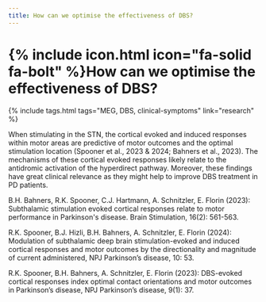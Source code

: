 ```yaml
---
title: How can we optimise the effectiveness of DBS?
---
```

# {% include icon.html icon="fa-solid fa-bolt" %}How can we optimise the effectiveness of DBS?

{% include tags.html tags="MEG, DBS, clinical-symptoms" link="research" %}

<!-- Figures -->

When stimulating in the STN, the cortical evoked and induced responses within motor areas are predictive of motor outcomes and the optimal stimulation location (Spooner et al., 2023 & 2024; Bahners et al., 2023). The mechanisms of these cortical evoked responses likely relate to the antidromic activation of the hyperdirect pathway. Moreover,  these findings have great clinical relevance as they might help to improve DBS treatment in PD patients.

<!-- Citations -->

B.H. Bahners, R.K. Spooner, C.J. Hartmann, A. Schnitzler, E. Florin (2023): Subthalamic stimulation evoked cortical responses relate to motor performance in Parkinson's disease. Brain Stimulation, 16(2): 561-563. 

R.K. Spooner, B.J. Hizli, B.H. Bahners, A. Schnitzler, E. Florin (2024): Modulation of subthalamic deep brain stimulation-evoked and induced cortical responses and motor outcomes by the directionality and magnitude of current administered, NPJ Parkinson’s disease, 10: 53. 

R.K. Spooner, B.H. Bahners, A. Schnitzler, E. Florin (2023): DBS-evoked cortical responses index optimal contact orientations and motor outcomes in Parkinson’s disease, NPJ Parkinson’s disease, 9(1): 37. 
